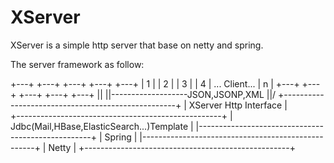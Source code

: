 XServer
=======

XServer is a simple http server that base on netty and spring.

The server framework as follow:


+---+	+---+	+---+	+---+				           +---+
| 1 |	| 2 |	|	3 |	| 4 |   ... Client...  | n |
+---+	+---+	+---+	+---+				           +---+
				    ||
				    ||-------------------JSON,JSONP,XML
			     \||/
+---------------------------------------------------+
|			    	    XServer Http Interface			      	|			   
+---------------------------------------------------+
|     Jdbc(Mail,HBase,ElasticSearch...)Template     |
|---------------------------------------------------+
|						             Spring        					    |
|---------------------------------------------------+
|						              Netty         						|
+---------------------------------------------------+
